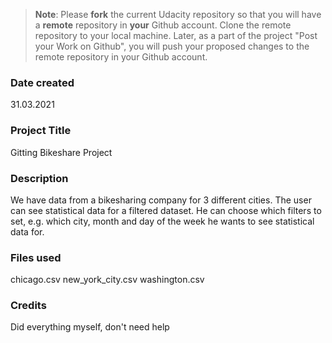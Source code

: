 >**Note**: Please **fork** the current Udacity repository so that you will have a **remote** repository in **your** Github account. Clone the remote repository to your local machine. Later, as a part of the project "Post your Work on Github", you will push your proposed changes to the remote repository in your Github account.

### Date created
31.03.2021

### Project Title
Gitting Bikeshare Project

### Description
We have data from a bikesharing company for 3 different cities.
The user can see statistical data for a filtered dataset.
He can choose which filters to set, e.g. which city, month and day of the week he wants to see statistical data for.

### Files used
chicago.csv
new_york_city.csv
washington.csv

### Credits
Did everything myself, don't need help
